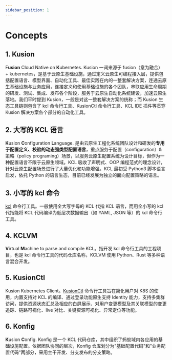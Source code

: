 ```yaml
---
sidebar_position: 1
---
```


# Concepts

## 1. Kusion

F**usion** Cloud Native on **K**ubernetes. Kusion 一词来源于 fusion（意为融合） + kubernetes，是基于云原生基础设施，通过定义云原生可编程接入层，提供包括配置语言、模型界面、自动化工具、最佳实践在内的一整套解决方案，连通云原生基础设施与业务应用，连接定义和使用基础设施的各个团队，串联应用生命周期的研发、测试、集成、发布各个阶段，服务于云原生自动化系统建设，加速云原生落地。我们平时提到 Kusion，一般是对这一整套解决方案的统称；而 Kusion 生态工具链则包含了 kcl 命令行工具、KusionCtl 命令行工具、KCL IDE 插件等贯穿 Kusion 解决方案各个部分的自动化工具。


## 2. 大写的 KCL 语言

**K**usion **C**onfiguration **L**anguage. 是由云原生工程化系统团队设计和研发的**专用于配置定义、校验的动态强类型配置语言**，重点服务于配置（configuration）& 策略（policy programing）场景，以服务云原生配置系统为设计目标，但作为一种配置语言不限于云原生领域。KCL 吸收了声明式、OOP 编程范式的理念设计，针对云原生配置场景进行了大量优化和功能增强。KCL 最初受 Python3 脚本语言启发，依托 Python 的语言生态，目前已经发展为独立的面向配置策略的语言。

## 3. 小写的 kcl 命令

[kcl](/docs/reference/cli/kcl/overview) 命令行工具。一般使用全大写字母的 KCL 代指 KCL 语言，而用全小写的 kcl 代指能将 KCL 代码编译为低层次数据输出（如 YAML, JSON 等）的 kcl 命令行工具。

## 4. KCLVM

**V**irtual **M**achine to parse and compile KCL。指开发 kcl 命令行工具的工程项目，也是 kcl 命令行工具的代码仓库名称，KCLVM 使用 Python、Rust 等多种语言混合开发。

## 5. KusionCtl

Kusion Kubernetes Client。[KusionCtl](/docs/reference/cli/kusion/overview) 命令行工具旨在简化用户对 K8S 的使用，内置支持对 KCL 的编译、通过登录功能原生支持 Identity 能力，支持多集群访问，提供资源状态汇总及相应的白屏展示、对用户变更模型及其关联模型的变更追踪、链路可视化、live 对比、关键资源可视化、异常定位等功能。

## 6. Konfig

**K**usion **C**onfig. Konfig 是一个 KCL 代码仓库，其中组织了蚂蚁域内各应用的基础设施配置。依据团队协同的层次，Konfig 仓库划分为"基础配置代码"和"业务配置代码"两部分，采用主干开发、分支发布的分支策略。
